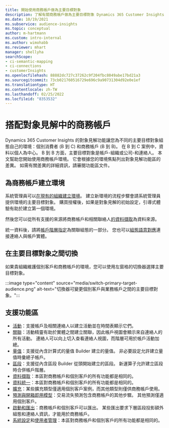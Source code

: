 ```yaml
---
title: 開始使用商務帳戶做為主要目標對象
description: 了解有關商務帳戶做為主要目標對象 Dynamics 365 Customer Insights。
ms.date: 10/19/2021
ms.subservice: audience-insights
ms.topic: conceptual
author: m-hartmann
ms.custom: intro-internal
ms.author: wimohabb
ms.reviewer: mhart
manager: shellyha
searchScope:
- ci-semantic-mapping
- ci-connections
- customerInsights
ms.openlocfilehash: 88882dc727c37262c9f204fbc8049abe17bd21a3
ms.sourcegitcommit: 73cb021760516729e696c9a90731304d92e0e1ef
ms.translationtype: HT
ms.contentlocale: zh-TW
ms.lasthandoff: 02/25/2022
ms.locfileid: "8353532"
---
```

# <a name="work-with-business-accounts-in-audience-insights"></a>搭配對象見解中的商務帳戶

Dynamics 365 Customer Insights 的對象見解功能讓您為不同的主要目標對象組態自己的環境：個別消費者 (B 到 C) 和商務帳戶 (B 到 B)。 在 B 到 C 案例中，資料以個人為中心。 B 到 B 方面，主要目標對象是帳戶-組織或公司-和連絡人。 本文幫助您開始使用商務帳戶環境。 它會根據您的環境焦點列出對象見解功能區的差異。 如需有關差異的詳細資訊，請審閱功能區文件。 

## <a name="create-an-environment-for-business-accounts"></a>為商務帳戶建立環境

系統管理員可以[在現有的組織建立環境](create-environment.md)。 建立新環境的流程步驟會請系統管理員提供環境的主要目標對象。 購買授權後，如果是對象見解的初始設定，引導式體驗有助於建立第一個環境。

然後您可以從所有支援的來源將商務帳戶和相關聯絡人[的資料擷取](data-sources.md)為資料來源。

統一資料後，請將[帳戶階層指定](relationships.md#set-up-account-hierarchies)為關聯組態的一部分。 您也可以[組態語意對應](semantic-mappings.md)連接連絡人與帳戶實體。 

## <a name="switch-between-primary-target-audience"></a>在主要目標對象之間切換

如果貴組織維護個別客戶和商務帳戶的環境，您可以使用左窗格的切換器選擇主要目標對象。

:::image type="content" source="media/switch-primary-target-audience.png" alt-text="切換器可變更個別客戶與業務帳戶之間的主要目標對象。":::

## <a name="supported-feature-areas"></a>支援功能區

- [活動](activities.md)：支援帳戶及相關連絡人以建立活動並在時間表顯示它們。
- [關聯](relationships.md)：活動精靈有助於實體之間建立關聯，因此帳戶視圖會顯示來自連絡人的所有活動。 連絡人可以向上切入查看連絡人視圖，而階層可用於帳戶活動加總。
- [量值](measures.md)：支援從內含計算式的量值 Builder 建立的量值。 非必要設定允許建立量值時彙總子帳戶。
- [區段](segments.md)：支援從內含區段 Builder 從頭開始建立的區段。 新運算子允許建立區段時合併帳戶階層。
- [資料擷取](data-sources.md)：本區對商務帳戶和個別客戶的所有功能都是相同的。
- [資料統一](data-unification.md)：本區對商務帳戶和個別客戶的所有功能都是相同的。
- [擴充](enrichment-hub.md)：某些擴充類型僅適用個別客戶案例，而其他類型則僅供商務帳戶使用。
- [預測與開箱即用模型](predictions-overview.md)：交易流失預測包含商務帳戶的其他步驟。 其他預測僅適用個別客戶。
- [啟動和匯出](export-destinations.md)：商務帳戶和個別客戶可以匯出。 某些匯出要求下層區段投影額外組態和連絡人資訊，才能用於商務帳戶。
- [系統設定](system.md)和[使用者管理](permissions.md)：本區對商務帳戶和個別客戶的所有功能都是相同的。

